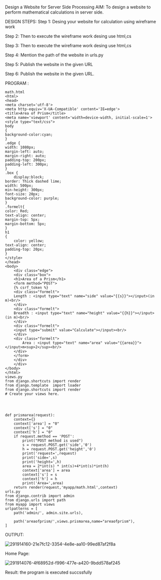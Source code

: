 Design a Website for Server Side Processing
AIM:
To design a website to perform mathematical calculations in server side.

DESIGN STEPS:
Step 1:
Desing your website for calculation using wireframe work

Step 2:
Then to execute the wireframe work desing use html,cs

Step 3:
Then to execute the wireframe work desing use html,cs

Step 4:
Mention the path of the website in urls.py

Step 5:
Publish the website in the given URL

Step 6:
Publish the website in the given URL.

PROGRAM :
```
math.html
<html>
<head>
<meta charset='utf-8'>
<meta http-equiv='X-UA-Compatible' content='IE=edge'>
<title>Area of Prism</title>
<meta name='viewport' content='width=device-width, initial-scale=1'>
<style type="text/css">
body 
{
background-color:cyan;
}
.edge {
width: 1080px;
margin-left: auto;
margin-right: auto;
padding-top: 200px;
padding-left: 300px;
}
.box {
    display:block;
border: Thick dashed lime;
width: 500px;
min-height: 300px;
font-size: 20px;
background-color: purple;
}
.formelt{
color: Red;
text-align: center;
margin-top: 5px;
margin-bottom: 5px;
}
h1
{
    color: yellow;
text-align: center;
padding-top: 20px;
}
</style>
</head>
<body>
    <div class="edge">
    <div class="box">
    <h1>Area of a Prism</h1>
    <form method="POST">
    {% csrf_token %}
    <div class="formelt">
    Length : <input type="text" name="side" value="{{s}}"></input>(in m)<br/>
    </div>
    <div class="formelt">
    Breadth : <input type="text" name="height" value="{{h}}"></input>(in m)<br/>
    </div>
    <div class="formelt">
    <input type="submit" value="Calculate"></input><br/>
    </div>
    <div class="formelt">
        Area : <input type="text" name="area" value="{{area}}"></input>m<sup>2</sup><br/>
    </div>
    </form>
    </div>
    </div>
</body>
</html>        
views.py
from django.shortcuts import render
from django.template  import loader
from django.shortcuts import render
# Create your views here.




def prismarea(request):
    context={}
    context['area'] = "0"
    context['s'] = "0"
    context['h'] = "0"
    if request.method == 'POST':
        print("POST method is used")
        s = request.POST.get('side','0')
        h = request.POST.get('height','0')
        print('request=',request)
        print('side=',s)
        print('height=',h)
        area = 2*int(s) * int(s)+4*int(s)*int(h)
        context['area'] = area
        context['s'] = s
        context['h'] = h
        print('Area=',area)
    return render(request,'myapp/math.html',context)
urls.py
from django.contrib import admin
from django.urls import path
from myapp import views
urlpatterns = [
    path('admin/', admin.site.urls),
    
    path('areaofprism/',views.prismarea,name="areaofprism"),
]
```
OUTPUT:

![291914160-21e7fc12-3354-4e8e-aa10-99ed87af2f8a](https://github.com/DharanAditya/serversideprocessing/assets/147473834/f2e20b62-f1a2-4953-8455-e54f46d85afb)

Home Page:

![291914076-4f68952d-f996-477e-a420-9bdd578af245](https://github.com/DharanAditya/serversideprocessing/assets/147473834/2d063113-9159-45b0-8df0-0ea8ae7b67e0)

Result:
the program is executed succssfully
